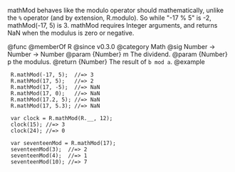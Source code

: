 mathMod behaves like the modulo operator should mathematically, unlike the
`%` operator (and by extension, R.modulo). So while "-17 % 5" is -2,
mathMod(-17, 5) is 3. mathMod requires Integer arguments, and returns NaN
when the modulus is zero or negative.

@func
@memberOf R
@since v0.3.0
@category Math
@sig Number -> Number -> Number
@param {Number} m The dividend.
@param {Number} p the modulus.
@return {Number} The result of `b mod a`.
@example

     R.mathMod(-17, 5);  //=> 3
     R.mathMod(17, 5);   //=> 2
     R.mathMod(17, -5);  //=> NaN
     R.mathMod(17, 0);   //=> NaN
     R.mathMod(17.2, 5); //=> NaN
     R.mathMod(17, 5.3); //=> NaN

     var clock = R.mathMod(R.__, 12);
     clock(15); //=> 3
     clock(24); //=> 0

     var seventeenMod = R.mathMod(17);
     seventeenMod(3);  //=> 2
     seventeenMod(4);  //=> 1
     seventeenMod(10); //=> 7
